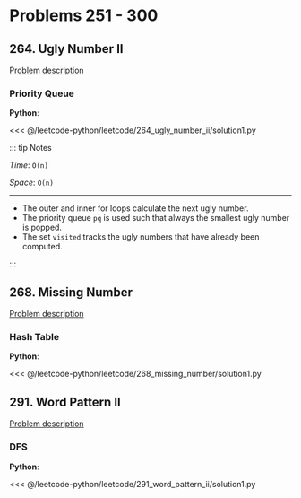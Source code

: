 # Problems 251 - 300

## 264. Ugly Number II

[Problem description](https://leetcode.com/problems/ugly-number-ii/)

### Priority Queue

__Python__:

<<< @/leetcode-python/leetcode/264_ugly_number_ii/solution1.py

::: tip Notes

_Time_: `O(n)`

_Space_: `O(n)`

---

- The outer and inner for loops calculate the next ugly number.
- The priority queue `pq` is used such that always the smallest ugly number is popped.
- The set `visited` tracks the ugly numbers that have already been computed.

:::

## 268. Missing Number

[Problem description](https://leetcode.com/problems/missing-number/)

### Hash Table

__Python__:

<<< @/leetcode-python/leetcode/268_missing_number/solution1.py

## 291. Word Pattern II

[Problem description](https://leetcode.com/problems/word-pattern-ii/)

### DFS

__Python__:

<<< @/leetcode-python/leetcode/291_word_pattern_ii/solution1.py

